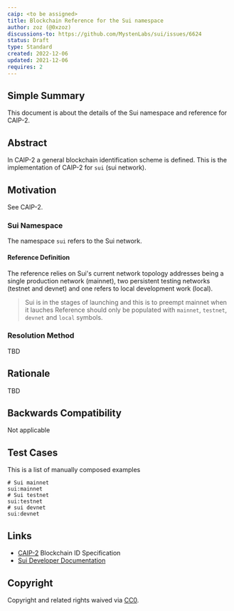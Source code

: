 ```yaml
---
caip: <to be assigned>
title: Blockchain Reference for the Sui namespace
author: zoz (@0xzoz)
discussions-to: https://github.com/MystenLabs/sui/issues/6624
status: Draft
type: Standard
created: 2022-12-06
updated: 2021-12-06
requires: 2
---
```


## Simple Summary

This document is about the details of the Sui namespace and reference for
CAIP-2.

## Abstract

In CAIP-2 a general blockchain identification scheme is defined. This is the
implementation of CAIP-2 for `sui` (sui network).

## Motivation

See CAIP-2.

### Sui Namespace

The namespace `sui` refers to the Sui network.

#### Reference Definition

The reference relies on Sui's current network topology addresses being a single production network (mainnet), two persistent testing networks (testnet and devnet) and one refers to local development work (local).
> Sui is in the stages of launching and this is to preempt mainnet when it lauches
Reference should only be populated with `mainnet`, `testnet`, `devnet` and `local` symbols.

### Resolution Method

TBD

## Rationale

TBD 

## Backwards Compatibility

Not applicable

## Test Cases

This is a list of manually composed examples

```
# Sui mainnet
sui:mainnet
# Sui testnet
sui:testnet
# sui devnet
sui:devnet
```

## Links

- [CAIP-2](./caip-2.md) Blockchain ID Specification
- [Sui Developer Documentation](https://docs.sui.io/)

## Copyright

Copyright and related rights waived
via [CC0](https://creativecommons.org/publicdomain/zero/1.0/).